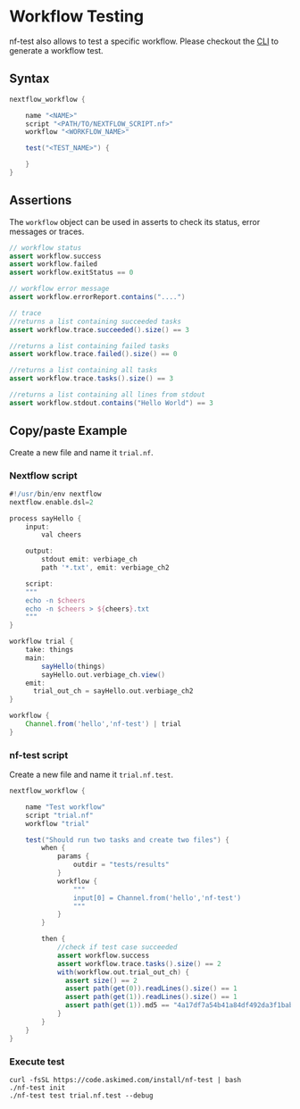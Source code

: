 # Workflow Testing
nf-test also allows to test a specific workflow. Please checkout the [CLI](../cli/generate.md) to generate a workflow test.
## Syntax
```Groovy
nextflow_workflow {

    name "<NAME>"
    script "<PATH/TO/NEXTFLOW_SCRIPT.nf>"
    workflow "<WORKFLOW_NAME>"

    test("<TEST_NAME>") {

    }
}
```

## Assertions

The `workflow` object can be used in asserts to check its status, error messages or traces.

```groovy
// workflow status
assert workflow.success
assert workflow.failed
assert workflow.exitStatus == 0

// workflow error message
assert workflow.errorReport.contains("....")

// trace
//returns a list containing succeeded tasks
assert workflow.trace.succeeded().size() == 3

//returns a list containing failed tasks
assert workflow.trace.failed().size() == 0

//returns a list containing all tasks
assert workflow.trace.tasks().size() == 3

//returns a list containing all lines from stdout
assert workflow.stdout.contains("Hello World") == 3

```


## Copy/paste Example
Create a new file and name it `trial.nf`.

### Nextflow script
```Groovy
#!/usr/bin/env nextflow
nextflow.enable.dsl=2

process sayHello {
    input:
        val cheers

    output:
        stdout emit: verbiage_ch
        path '*.txt', emit: verbiage_ch2

    script:
    """
    echo -n $cheers
    echo -n $cheers > ${cheers}.txt
    """
}

workflow trial {
    take: things
    main:
        sayHello(things)
        sayHello.out.verbiage_ch.view()
    emit:
      trial_out_ch = sayHello.out.verbiage_ch2
}

workflow {
    Channel.from('hello','nf-test') | trial
}

```

### nf-test script
Create a new file and name it `trial.nf.test`.

```Groovy
nextflow_workflow {

    name "Test workflow"
    script "trial.nf"
    workflow "trial"

    test("Should run two tasks and create two files") {
        when {
            params {
                outdir = "tests/results"
            }
            workflow {
                """
                input[0] = Channel.from('hello','nf-test')
                """
            }
        }

        then {
            //check if test case succeeded
            assert workflow.success
            assert workflow.trace.tasks().size() == 2
            with(workflow.out.trial_out_ch) {
              assert size() == 2
              assert path(get(0)).readLines().size() == 1
              assert path(get(1)).readLines().size() == 1
              assert path(get(1)).md5 == "4a17df7a54b41a84df492da3f1bab1e3"
            }
        }
    }
}

```

### Execute test
```
curl -fsSL https://code.askimed.com/install/nf-test | bash
./nf-test init
./nf-test test trial.nf.test --debug
```
